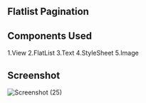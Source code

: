 ## Flatlist Pagination

## Components Used
1.View
2.FlatList 
3.Text
4.StyleSheet
5.Image

## Screenshot



![Screenshot (25)](https://github.com/Kamalis8/React-components/assets/147134756/1a8ed93a-4819-4d91-a7b3-596c6050f7be)
